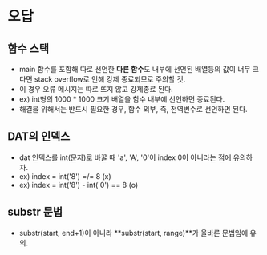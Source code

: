 # 오답

## 함수 스택
- main 함수를 포함해 따로 선언한 **다른 함수**도 내부에 선언된 배열등의 값이 너무 크다면 stack overflow로 인해 강제 종료되므로 주의할 것.
- 이 경우 오류 메시지는 따로 뜨지 않고 강제종료 된다.
- ex) int형의 1000 * 1000 크기 배열을 함수 내부에 선언하면 종료된다.
- 해결을 위해서는 반드시 필요한 경우, 함수 외부, 즉, 전역변수로 선언하면 된다.

## DAT의 인덱스
- dat 인덱스를 int(문자)로 바꿀 때 'a', 'A', '0'이 index 0이 아니라는 점에 유의하자.
- ex) index = int('8') =/= 8 (x)
- ex) index = int('8') - int('0') == 8 (o)
  
## substr 문법
- substr(start, end+1)이 아니라 **substr(start, range)**가 올바른 문법임에 유의.
